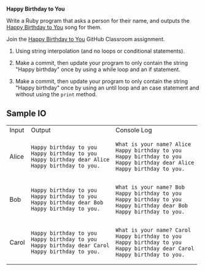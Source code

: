 **Happy Birthday to You**

Write a Ruby program that asks a person for their name, and outputs the [Happy Birthday to You](https://en.wikipedia.org/wiki/Happy_Birthday_to_You) song for them.

Join the [Happy Birthday to You](https://classroom.github.com/a/AD-uMN4W) GitHub Classroom assignment.

1. Using string interpolation (and no loops or conditional statements).

2. Make a commit, then update your program to only contain the string "Happy birthday" once by using a while loop and an if statement.

3. Make a commit, then update your program to only contain the string "Happy birthday" once by using an until loop and an case statement and without using the `print` method.

## Sample IO

<table>
  <tr>
    <td>Input</td>
    <td>Output</td>
    <td>Console Log</td>
  </tr>
  <tr>
    <td>Alice</td>
    <td>

```
Happy birthday to you
Happy birthday to you
Happy birthday dear Alice
Happy birthday to you.
```
</td>
    <td>

```
What is your name? Alice
Happy birthday to you
Happy birthday to you
Happy birthday dear Alice
Happy birthday to you.
```
</td>
  </tr>
  <tr>
    <td>Bob</td>
    <td>

```
Happy birthday to you
Happy birthday to you
Happy birthday dear Bob
Happy birthday to you.
```
</td>
    <td>

```
What is your name? Bob
Happy birthday to you
Happy birthday to you
Happy birthday dear Bob
Happy birthday to you.
```
</td>
  </tr>
  <tr>
    <td>Carol</td>
    <td>
    
```
Happy birthday to you
Happy birthday to you
Happy birthday dear Carol
Happy birthday to you.
```
</td>
    <td>

```
What is your name? Carol
Happy birthday to you
Happy birthday to you
Happy birthday dear Carol
Happy birthday to you.
```
</td>
  </tr>
</table>

